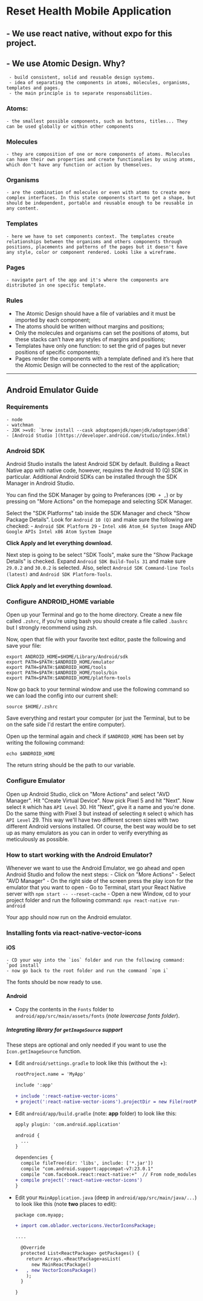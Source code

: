 # Reset Health Mobile Application

## - We use react native, without expo for this project.

## - We use Atomic Design. Why?

     - build consistent, solid and reusable design systems.
     - idea of separating the components in atoms, molecules, organisms, templates and pages.
     - the main principle is to separate responsabilities.

### Atoms:

    - the smallest possible components, such as buttons, titles... They can be used globally or within other components

### Molecules

    - they are composition of one or more components of atoms. Molecules can have their own properties and create functionalies by using atoms, which don't have any function or action by themselves.

### Organisms

    - are the combination of molecules or even with atoms to create more complex interfaces. In this state components start to get a shape, but should be independent, portable and reusable enough to be reusable in any content.

### Templates

    - here we have to set components context. The templates create relationships between the organisms and others components through positions, placements and patterns of the pages but it doesn't have any style, color or component rendered. Looks like a wireframe.

### Pages

    - navigate part of the app and it's where the components are distributed in one specific template.

### Rules

- The Atomic Design should have a file of variables and it must be imported by each component;
- The atoms should be written without margins and positions;
- Only the molecules and organisms can set the positions of atoms, but these stacks can’t have any styles of margins and positions;
- Templates have only one function: to set the grid of pages but never positions of specific components;
- Pages render the components with a template defined and it’s here that the Atomic Design will be connected to the rest of the application;

---

## Android Emulator Guide

### Requirements
    - node
    - watchman
    - JDK >=v8: `brew install --cask adoptopenjdk/openjdk/adoptopenjdk8`
    - [Android Studio ](https://developer.android.com/studio/index.html)

### Android SDK

Android Studio installs the latest Android SDK by default. Building a React Native app with native code, however, requires the Android 10 (Q) SDK in particular. Additional Android SDKs can be installed through the SDK Manager in Android Studio. 

You can find the SDK Manager by going to Preferances (`CMD + ,`) or by pressing on "More Actions" on the homepage and selecting SDK Manager. 

Select the "SDK Platforms" tab inside the SDK Manager and check "Show Package Details". Look for `Android 10 (Q)` and make sure the following are checked:
    - `Android SDK Platform 29`
    - `Intel x86 Atom_64 System Image` AND `Google APIs Intel x86 Atom System Image`

**Click Apply and let everything download.**

Next step is going to be select "SDK Tools", make sure the "Show Package Details" is checked. Expand `Android SDK Build-Tools 31` and make sure `29.0.2` and `30.0.2` is selected. Also, select `Android SDK Command-line Tools (latest)` and `Android SDK Platform-Tools`.

**Click Apply and let everything download.**

### Configure ANDROID_HOME variable

Open up your Terminal and go to the home directory. Create a new file called `.zshrc`, if you're using bash you should create a file called `.bashrc` but I strongly recommend using zsh.

Now, open that file with your favorite text editor, paste the following and save your file: 
```
export ANDROID_HOME=$HOME/Library/Android/sdk
export PATH=$PATH:$ANDROID_HOME/emulator
export PATH=$PATH:$ANDROID_HOME/tools
export PATH=$PATH:$ANDROID_HOME/tools/bin
export PATH=$PATH:$ANDROID_HOME/platform-tools
```

Now go back to your terminal window and use the following command so we can load the config into our current shell:
```
source $HOME/.zshrc
```

Save everything and restart your computer (or just the Terminal, but to be on the safe side I'd restart the entire computer).

Open up the terminal again and check if `$ANDROID_HOME` has been set by writing the following command:
```
echo $ANDROID_HOME
```

The return string should be the path to our variable.

### Configure Emulator

Open up Android Studio, click on "More Actions" and select "AVD Manager". Hit "Create Virtual Device". Now pick Pixel 5 and hit "Next". Now select `R` which has `API Level` 30. Hit "Next", give it a name and you're done. Do the same thing with Pixel 3 but instead of selecting `R` select `Q` which has `API Level` 29. This way we'll have two different screen sizes with two different Android versions installed. Of course, the best way would be to set up as many emulators as you can in order to verify everything as meticulously as possible.

### How to start working with the Android Emulator?

Whenever we want to use the Android Emulator, we go ahead and open Android Studio and follow the next steps:
    - Click on "More Actions"
    - Select "AVD Manager"
    - On the right side of the screen press the play icon for the emulator that you want to open
    - Go to Terminal, start your React Native server with `npm start -- --reset-cache`
    - Open a new Window, cd to your project folder and run the following command: `npx react-native run-android`

Your app should now run on the Android emulator.

### Installing fonts via react-native-vector-icons

#### iOS

    - CD your way into the `ios` folder and run the following command: `pod install`
    - now go back to the root folder and run the command `npm i`

The fonts should be now ready to use.

#### Android

- Copy the contents in the `Fonts` folder to `android/app/src/main/assets/fonts` (_note lowercase fonts folder_).

##### Integrating library for `getImageSource` support

These steps are optional and only needed if you want to use the `Icon.getImageSource` function.

- Edit `android/settings.gradle` to look like this (without the +):

  ```diff
  rootProject.name = 'MyApp'

  include ':app'

  + include ':react-native-vector-icons'
  + project(':react-native-vector-icons').projectDir = new File(rootProject.projectDir, '../node_modules/react-native-vector-icons/android')
  ```

- Edit `android/app/build.gradle` (note: **app** folder) to look like this:

  ```diff
  apply plugin: 'com.android.application'

  android {
    ...
  }

  dependencies {
    compile fileTree(dir: 'libs', include: ['*.jar'])
    compile "com.android.support:appcompat-v7:23.0.1"
    compile "com.facebook.react:react-native:+"  // From node_modules
  + compile project(':react-native-vector-icons')
  }
  ```

- Edit your `MainApplication.java` (deep in `android/app/src/main/java/...`) to look like this (note **two** places to edit):

  ```diff
  package com.myapp;

  + import com.oblador.vectoricons.VectorIconsPackage;

  ....

    @Override
    protected List<ReactPackage> getPackages() {
      return Arrays.<ReactPackage>asList(
        new MainReactPackage()
  +   , new VectorIconsPackage()
      );
    }

  }
  ```


